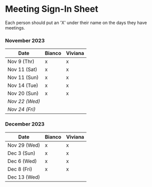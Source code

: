 # Meeting Sign-In Sheet

Each person should put an 'X' under their name on the days they have meetings.

### November 2023

| Date        | Bianco    | Viviana   | 
|-------------|-----------|-----------|
| Nov 9 (Thr) |     x     |     x     | 
| Nov 11 (Sat)|     x     |     x     |           
| Nov 11 (Sun)|     x     |     x     |           
| Nov 14 (Tue)|     x     |     x     |           
| Nov 20 (Sun)|     x     |     x     |           
| *Nov 22 (Wed)* |       |           |           |  <!-- Skipped for Thanksgiving -->
| *Nov 24 (Fri)* |       |           |           |  <!-- Skipped for Thanksgiving -->

### December 2023

| Date        | Bianco    | Viviana   | 
|-------------|-----------|-----------|
| Nov 29 (Wed)|     x     |     x     |           
| Dec 3 (Sun) |     x     |     x     |           
| Dec 6 (Wed) |     x     |     x     |           
| Dec 8 (Fri) |     x     |     x     |           
| Dec 13 (Wed)|           |           |           